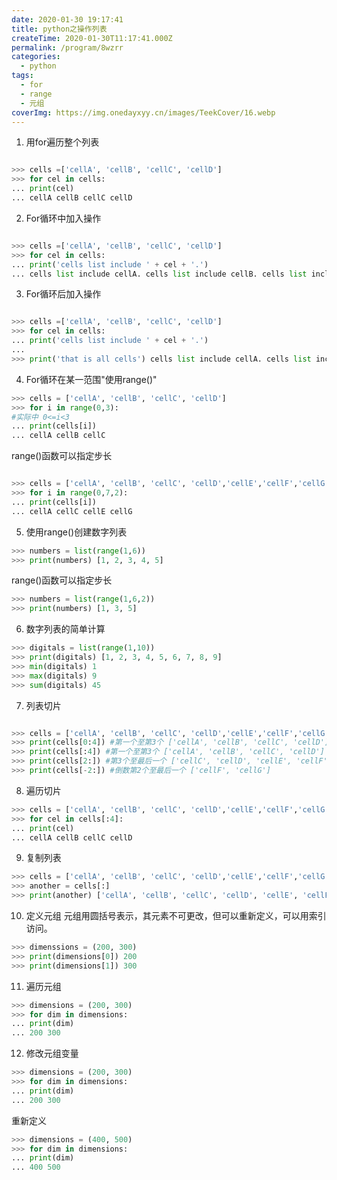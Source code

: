 ```yaml
---
date: 2020-01-30 19:17:41
title: python之操作列表
createTime: 2020-01-30T11:17:41.000Z
permalink: /program/8wzrr
categories:
  - python
tags:
  - for
  - range
  - 元组
coverImg: https://img.onedayxyy.cn/images/TeekCover/16.webp
---
```


  1. 用for遍历整个列表 
```python

>>> cells =['cellA', 'cellB', 'cellC', 'cellD'] 
>>> for cel in cells: 
... print(cel) 
... cellA cellB cellC cellD
```
  2. For循环中加入操作 
```python

>>> cells =['cellA', 'cellB', 'cellC', 'cellD'] 
>>> for cel in cells: 
... print('cells list include ' + cel + '.') 
... cells list include cellA. cells list include cellB. cells list include cellC. cells list include cellD.
```
  3. For循环后加入操作 
```python

>>> cells =['cellA', 'cellB', 'cellC', 'cellD'] 
>>> for cel in cells: 
... print('cells list include ' + cel + '.') 
... 
>>> print('that is all cells') cells list include cellA. cells list include cellB. cells list include cellC. cells list include cellD. that is all cells 
```
  4. For循环在某一范围"使用range()" 
```python
>>> cells = ['cellA', 'cellB', 'cellC', 'cellD'] 
>>> for i in range(0,3): 
#实际中 0<=i<3 
... print(cells[i]) 
... cellA cellB cellC
``` 
range()函数可以指定步长 
```python

>>> cells = ['cellA', 'cellB', 'cellC', 'cellD','cellE','cellF','cellG'] 
>>> for i in range(0,7,2): 
... print(cells[i]) 
... cellA cellC cellE cellG
```
  5. 使用range()创建数字列表 
```python
>>> numbers = list(range(1,6)) 
>>> print(numbers) [1, 2, 3, 4, 5]
``` 
range()函数可以指定步长 
```python
>>> numbers = list(range(1,6,2)) 
>>> print(numbers) [1, 3, 5] 
```
  6. 数字列表的简单计算 
```python
>>> digitals = list(range(1,10)) 
>>> print(digitals) [1, 2, 3, 4, 5, 6, 7, 8, 9] 
>>> min(digitals) 1 
>>> max(digitals) 9 
>>> sum(digitals) 45
```
  7. 列表切片 
```python

>>> cells = ['cellA', 'cellB', 'cellC', 'cellD','cellE','cellF','cellG'] 
>>> print(cells[0:4]) #第一个至第3个 ['cellA', 'cellB', 'cellC', 'cellD'] 
>>> print(cells[:4]) #第一个至第3个 ['cellA', 'cellB', 'cellC', 'cellD'] 
>>> print(cells[2:]) #第3个至最后一个 ['cellC', 'cellD', 'cellE', 'cellF', 'cellG'] 
>>> print(cells[-2:]) #倒数第2个至最后一个 ['cellF', 'cellG']
```
  8. 遍历切片 
```python
>>> cells = ['cellA', 'cellB', 'cellC', 'cellD','cellE','cellF','cellG'] 
>>> for cel in cells[:4]: 
... print(cel) 
... cellA cellB cellC cellD
```
  9. 复制列表 
```python
>>> cells = ['cellA', 'cellB', 'cellC', 'cellD','cellE','cellF','cellG'] 
>>> another = cells[:] 
>>> print(another) ['cellA', 'cellB', 'cellC', 'cellD', 'cellE', 'cellF', 'cellG']
```
  10. 定义元组 元组用圆括号表示，其元素不可更改，但可以重新定义，可以用索引访问。 
```python
>>> dimenssions = (200, 300) 
>>> print(dimensions[0]) 200 
>>> print(dimensions[1]) 300
```
  11. 遍历元组 
```python
>>> dimensions = (200, 300) 
>>> for dim in dimensions: 
... print(dim) 
... 200 300
```
  12. 修改元组变量 
```python
>>> dimensions = (200, 300) 
>>> for dim in dimensions: 
... print(dim) 
... 200 300
``` 
重新定义 
```python
>>> dimensions = (400, 500) 
>>> for dim in dimensions: 
... print(dim) 
... 400 500
```
